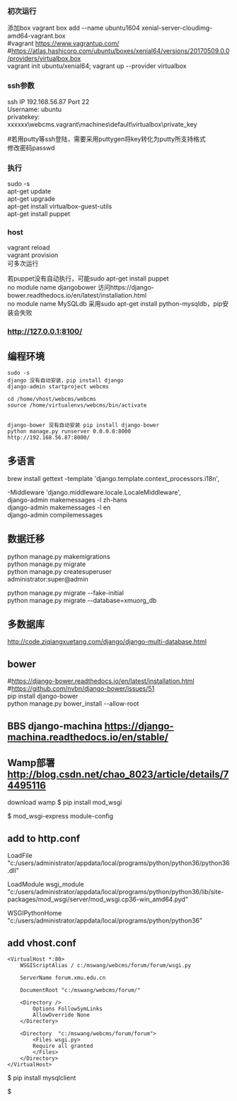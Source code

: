 ### 初次运行
添加box  vagrant box add --name ubuntu1604 xenial-server-cloudimg-amd64-vagrant.box  
#vagrant  https://www.vagrantup.com/  
#https://atlas.hashicorp.com/ubuntu/boxes/xenial64/versions/20170509.0.0/providers/virtualbox.box  
vagrant init ubuntu/xenial64; vagrant up --provider virtualbox  

### ssh参数
ssh IP 192.168.56.87 Port 22  
Username: ubuntu  
privatekey: xxxxxx\webcms\.vagrant\machines\default\virtualbox\private_key  

#若用putty等ssh登陆，需要采用puttygen将key转化为putty所支持格式  
修改密码passwd  


### 执行
sudo -s  
apt-get update  
apt-get upgrade  
apt-get install virtualbox-guest-utils  
apt-get install puppet  

### host
vagrant reload  
vagrant provision    
可多次运行  


若puppet没有自动执行，可能sudo apt-get install puppet  
no module name djangobower 访问https://django-bower.readthedocs.io/en/latest/installation.html  
no module name MySQLdb  采用sudo apt-get install python-mysqldb，pip安装会失败  

### http://127.0.0.1:8100/  


## 编程环境
    sudo -s
    django 没有自动安装，pip install django
    django-admin startproject webcms

    cd /home/vhost/webcms/webcms
    source /home/virtualenvs/webcms/bin/activate


    django-bower 没有自动安装 pip install django-bower
    python manage.py runserver 0.0.0.0:8000
    http://192.168.56.87:8000/


## 多语言
brew install gettext
-template
    'django.template.context_processors.i18n',  

-Middleware
    'django.middleware.locale.LocaleMiddleware',  
    django-admin makemessages -l zh-hans  
    django-admin makemessages -l en  
    django-admin compilemessages  

## 数据迁移
python manage.py makemigrations  
python manage.py migrate  
python manage.py createsuperuser  
administrator:super@admin  

python manage.py migrate --fake-initial  
python manage.py migrate --database=xmuorg_db  

## 多数据库
http://code.ziqiangxuetang.com/django/django-multi-database.html  


## bower
#https://django-bower.readthedocs.io/en/latest/installation.html  
#https://github.com/nvbn/django-bower/issues/51  
pip install django-bower  
python manage.py bower_install --allow-root  

## BBS django-machina https://django-machina.readthedocs.io/en/stable/



## Wamp部署 http://blog.csdn.net/chao_8023/article/details/74495116
download wamp
$ pip install mod_wsgi

$ mod_wsgi-express module-config
## add to http.conf
  LoadFile "c:/users/administrator/appdata/local/programs/python/python36/python36.dll"

  LoadModule wsgi_module "c:/users/administrator/appdata/local/programs/python/python36/lib/site-packages/mod_wsgi/server/mod_wsgi.cp36-win_amd64.pyd"

  WSGIPythonHome "c:/users/administrator/appdata/local/programs/python/python36"

## add vhost.conf
    <VirtualHost *:80>
        WSGIScriptAlias / c:/mswang/webcms/forum/forum/wsgi.py  

        ServerName forum.xmu.edu.cn
        
        DocumentRoot "c:/mswang/webcms/forum/"

        <Directory />
            Options FollowSymLinks
            AllowOverride None
        </Directory>

        <Directory  "c:/mswang/webcms/forum/forum">
            <Files wsgi.py>  
            Require all granted  
            </Files>
        </Directory>
    </VirtualHost>


$ pip install mysqlclient

$ 
